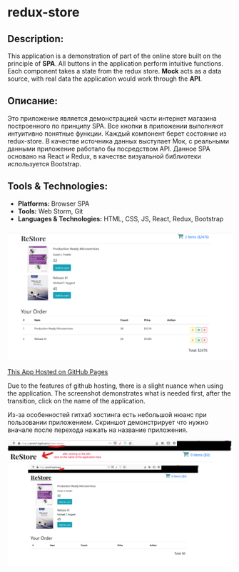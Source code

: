 # redux-store

## Description:

This application is a demonstration of part of the online store built on the principle of **SPA**. 
All buttons in the application perform intuitive functions. Each component takes a state from the redux store. 
**Mock** acts as a data source, with real data the application would work through the **API**.

## Описание:

Это приложение является демонстрацией части интернет магазина построенного по принципу SPA.
Все кнопки в приложении выполняют интуитивно понятные функции. Каждый компонент берет состояние из redux-store.
В качестве источника данных выступает Мок, с реальными данными приложение работало бы посредством API.
Данное SPA основано на React и Redux, в качестве визуальной библиотеки используется Bootstrap.

## Tools & Technologies:

* **Platforms:** Browser SPA
* **Tools:** Web Storm, Git
* **Languages & Technologies:** HTML, CSS, JS, React, Redux, Bootstrap

### 

![screenshot of store](https://github.com/Piratt14/redux-store/blob/master/misc/store_screenshot.png)

[This App Hosted on GitHub Pages](https://piratt14.github.io/redux-store/)

Due to the features of github hosting, there is a slight nuance when using the application. 
The screenshot demonstrates what is needed first, after the transition, click on the name of the application.

Из-за особенностей гитхаб хостинга есть небольшой нюанс при пользовании приложением. 
Скриншот демонстрирует что нужно вначале после перехода нажать на название приложения.

![instruction screen](https://github.com/Piratt14/redux-store/blob/master/misc/github-bug.jpg)
